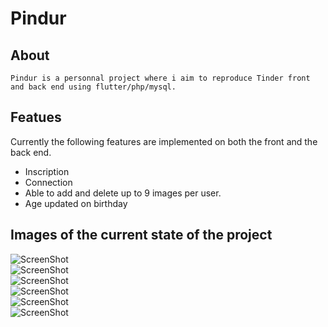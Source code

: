 # Pindur

## About

``Pindur is a personnal project where i aim to reproduce Tinder front and back end using flutter/php/mysql.``

## Featues

Currently the following features are implemented on both the front and the back end.
- Inscription
- Connection
- Able to add and delete up to 9 images per user.
- Age updated on birthday

## Images of the current state of the project

![ScreenShot](https://raw.github.com/L0rentz/Pindur/master/examples/example1.jpg)  
![ScreenShot](https://raw.github.com/L0rentz/Pindur/master/examples/example2.jpg)  
![ScreenShot](https://raw.github.com/L0rentz/Pindur/master/examples/example3.jpg)  
![ScreenShot](https://raw.github.com/L0rentz/Pindur/master/examples/example4.jpg)  
![ScreenShot](https://raw.github.com/L0rentz/Pindur/master/examples/example5.jpg)  
![ScreenShot](https://raw.github.com/L0rentz/Pindur/master/examples/example6.jpg)